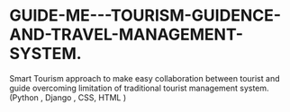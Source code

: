 # GUIDE-ME---TOURISM-GUIDENCE-AND-TRAVEL-MANAGEMENT-SYSTEM.
Smart Tourism approach to make easy collaboration between tourist and guide overcoming limitation of traditional tourist management system. (Python , Django , CSS, HTML )
